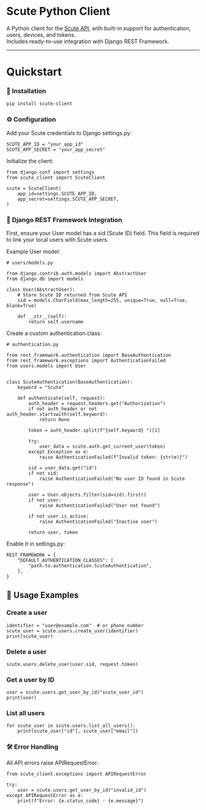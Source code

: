# Scute Python Client

A Python client for the [Scute API](https://scute.io), with built-in support for authentication, users, devices, and tokens.  
Includes ready-to-use integration with Django REST Framework.

---

# Quickstart

### 🚀 Installation

```bash
pip install scute-client
```

### ⚙️ Configuration

Add your Scute credentials to Django settings.py:
```
SCUTE_APP_ID = "your_app_id"
SCUTE_APP_SECRET = "your_app_secret"
```

 Initialize the client:
```
from django.conf import settings
from scute_client import ScuteClient

scute = ScuteClient(
    app_id=settings.SCUTE_APP_ID,
    app_secret=settings.SCUTE_APP_SECRET,
)
```

### 🔑 Django REST Framework Integration

First, ensure your User model has a sid (Scute ID) field.
This field is required to link your local users with Scute users.

Example User model:

```
# users/models.py

from django.contrib.auth.models import AbstractUser
from django.db import models

class User(AbstractUser):
    # Store Scute ID returned from Scute API
    sid = models.CharField(max_length=255, unique=True, null=True, blank=True)

    def __str__(self):
        return self.username
```
Create a custom authentication class:

```
# authentication.py

from rest_framework.authentication import BaseAuthentication
from rest_framework.exceptions import AuthenticationFailed
from users.models import User


class ScuteAuthentication(BaseAuthentication):
    keyword = "Scute"

    def authenticate(self, request):
        auth_header = request.headers.get("Authorization")
        if not auth_header or not auth_header.startswith(self.keyword):
            return None

        token = auth_header.split(f"{self.keyword} ")[1]

        try:
            user_data = scute.auth.get_current_user(token)
        except Exception as e:
            raise AuthenticationFailed(f"Invalid token: {str(e)}")

        sid = user_data.get("id")
        if not sid:
            raise AuthenticationFailed("No user ID found in Scute response")

        user = User.objects.filter(sid=sid).first()
        if not user:
            raise AuthenticationFailed("User not found")

        if not user.is_active:
            raise AuthenticationFailed("Inactive user")

        return user, token
```

Enable it in settings.py:
```
REST_FRAMEWORK = {
    "DEFAULT_AUTHENTICATION_CLASSES": [
        "path.to.authentication.ScuteAuthentication",
    ],
}
```


## 📖 Usage Examples
### Create a user
```
identifier = "user@example.com"  # or phone number
scute_user = scute.users.create_user(identifier)
print(scute_user)
```
### Delete a user
```
scute.users.delete_user(user.sid, request.token)
```

### Get a user by ID
```
user = scute.users.get_user_by_id("scute_user_id")
print(user)
```

### List all users
```
for scute_user in scute.users.list_all_users():
    print(scute_user["id"], scute_user["email"])
```

### 🛠 Error Handling

All API errors raise APIRequestError:

```
from scute_client.exceptions import APIRequestError

try:
    user = scute.users.get_user_by_id("invalid_id")
except APIRequestError as e:
    print(f"Error: {e.status_code} - {e.message}")
```